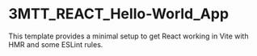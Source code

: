 # 3MTT_REACT_Hello-World_App
This template provides a minimal setup to get React working in Vite with HMR and some ESLint rules.

